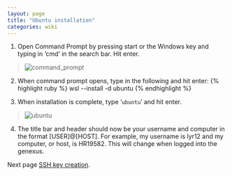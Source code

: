 ```yaml
---
layout: page
title: "Ubuntu installation"
categories: wiki
---
```


1.	Open Command Prompt by pressing start or the Windows key and typing in ‘cmd’ in the search bar. Hit enter.
 
> ![command_prompt](https://user-images.githubusercontent.com/62037577/195848020-e372fbbe-fc5b-49f0-b381-d8b0f7e65b19.png)

2.	When command prompt opens, type in the following and hit enter:
{% highlight ruby %}
wsl --install -d ubuntu
{% endhighlight %}

3.	When installation is complete, type ‘`ubuntu`’ and hit enter.
 
> ![ubuntu](https://user-images.githubusercontent.com/62037577/195848050-1474e021-7a1f-413b-858b-f6e4d67ebb31.png)

4.	The title bar and header should now be your username and computer in the format [USER]@[HOST]. For example, my username is lyr12 and my computer, or host, is HR19582. This will change when logged into the genexus.


Next page  [SSH key creation](./SSH-key-creation.md).